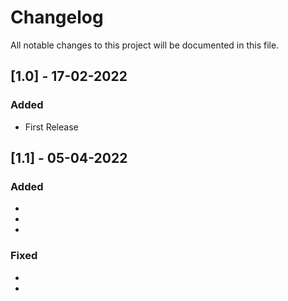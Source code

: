 # Changelog

All notable changes to this project will be documented in this file.


## [1.0] - 17-02-2022

### Added 

- First Release


## [1.1] - 05-04-2022

### Added

- 
- 
- 

### Fixed

- 
- 


